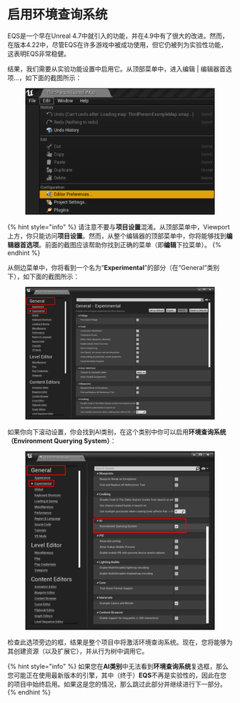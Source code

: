 # 启用环境查询系统

EQS是一个早在Unreal 4.7中就引入的功能，并在4.9中有了很大的改进。然而，在版本4.22中，尽管EQS在许多游戏中被成功使用，但它仍被列为实验性功能，这表明EQS非常稳健。

结果，我们需要从实验功能设置中启用它。从顶部菜单中，进入编辑 | 编辑器首选项...，如下面的截图所示：

<figure><img src="../../../.gitbook/assets/image.png" alt=""><figcaption></figcaption></figure>

{% hint style="info" %}
请注意不要与**项目设置**混淆。从顶部菜单中，Viewport上方，你只能访问**项目设置**。然而，从整个编辑器的顶部菜单中，你将能够找到**编辑器首选项**。前面的截图应该帮助你找到正确的菜单（即**编辑**下拉菜单）。
{% endhint %}

从侧边菜单中，你将看到一个名为“**Experimental**”的部分（在“General”类别下），如下面的截图所示：

<figure><img src="../../../.gitbook/assets/image (2).png" alt=""><figcaption></figcaption></figure>

如果你向下滚动设置，你会找到AI类别，在这个类别中你可以启用**环境查询系统（Environment Querying System）**：

<figure><img src="../../../.gitbook/assets/image (3).png" alt=""><figcaption></figcaption></figure>

检查此选项旁边的框，结果是整个项目中将激活环境查询系统。现在，您将能够为其创建资源（以及扩展它），并从行为树中调用它。

{% hint style="info" %}
如果您在**AI类别**中无法看到**环境查询系统**复选框，那么您可能正在使用最新版本的引擎，其中（终于）**EQS**不再是实验性的，因此在您的项目中始终启用。如果这是您的情况，那么跳过此部分并继续进行下一部分。
{% endhint %}
